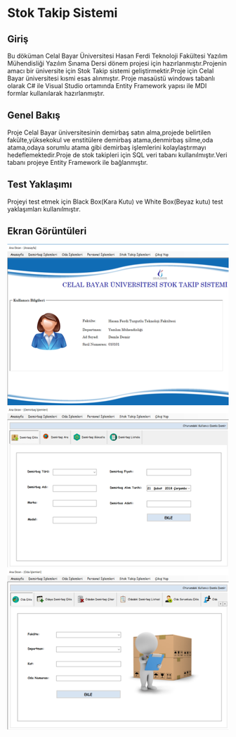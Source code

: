 # Stok Takip Sistemi
## Giriş ##
Bu döküman Celal Bayar Üniversitesi Hasan Ferdi Teknoloji Fakültesi Yazılım Mühendisliği Yazılım Sınama Dersi dönem projesi için hazırlanmıştır.Projenin amacı bir üniversite için Stok Takip sistemi geliştirmektir.Proje için Celal Bayar üniversitesi kısmi esas alınmıştır.
Proje masaüstü windows tabanlı olarak C# ile Visual Studio ortamında Entity Framework yapısı ile MDI formlar kullanılarak hazırlanmıştır.
## Genel Bakış ##
Proje Celal Bayar üniversitesinin  demirbaş satın alma,projede belirtilen fakülte,yüksekokul ve enstitülere demirbaş atama,denmirbaş silme,oda atama,odaya sorumlu atama gibi demirbaş işlemlerini kolaylaştırmayı hedeflemektedir.Proje de stok takipleri için SQL veri tabanı  kullanılmıştır.Veri tabanı projeye Entity Framework ile bağlanmıştır.
## Test Yaklaşımı ##
Projeyi test etmek için Black Box(Kara Kutu) ve White Box(Beyaz kutu) test yaklaşımları kullanılmıştır.

## Ekran Görüntüleri ##

![ekran görüntüsü 1](https://github.com/DamlaDemir/StokTakipSistemi/blob/master/stokTakip/Images/1.png)
![ekran görüntüsü 2](https://github.com/DamlaDemir/StokTakipSistemi/blob/master/stokTakip/Images/2.png)
![ekran görüntüsü 3](https://github.com/DamlaDemir/StokTakipSistemi/blob/master/stokTakip/Images/3.png)
